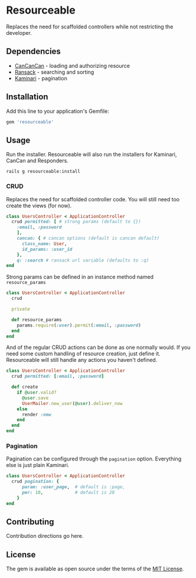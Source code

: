# Resourceable
Replaces the need for scaffolded controllers while not restricting the developer.

## Dependencies 

* [CanCanCan](https://github.com/CanCanCommunity/cancancan) - loading and authorizing resource
* [Ransack](https://github.com/activerecord-hackery/ransack)   - searching and sorting
* [Kaminari](https://github.com/kaminari/kaminari)  - pagination

## Installation
Add this line to your application's Gemfile:

```ruby
gem 'resourceable'
```


## Usage

Run the installer.  Resourceable will also run the installers for Kaminari, CanCan and Responders.

```
rails g resourceable:install
```

### CRUD 
Replaces the need for scaffolded controller code.  You will still need too create the views (for now).

```ruby 
class UsersController < ApplicationController 
  crud permitted: [ # strong params (default to {})
    :email, :password 
    ], 
    cancan: { # cancan options (default is cancan default)
      class_name: User, 
      id_params: :user_id 
    },
    q: :search # ransack url variable (defaults to :q)
end
```

Strong params can be defined in an instance method named `resource_params`

```ruby 
class UsersController < ApplicationController 
  crud

  private 

  def resource_params 
    params.require(:user).permit(:email, :password)
  end
end

```

And of the regular CRUD actions can be done as one normally would.  If you need some custom handling of resource creation, just define it. Resourceable will still handle any actions you haven't defined.

```ruby 
class UsersController < ApplicationController 
  crud permitted: [:email, :password]

  def create 
    if @user.valid?
      @user.save 
      UserMailer.new_user(@user).deliver_now
    else 
      render :new
    end
  end
end

```

### Pagination 

Pagination can be configured through the `pagination` option. Everything else is just plain Kaminari.


```ruby 
class UsersController < ApplicationController 
  crud pagination: {
      param: :user_page,  # default is :page, 
      per: 10,            # default is 20
    }
end
```

## Contributing
Contribution directions go here.

## License
The gem is available as open source under the terms of the [MIT License](http://opensource.org/licenses/MIT).
